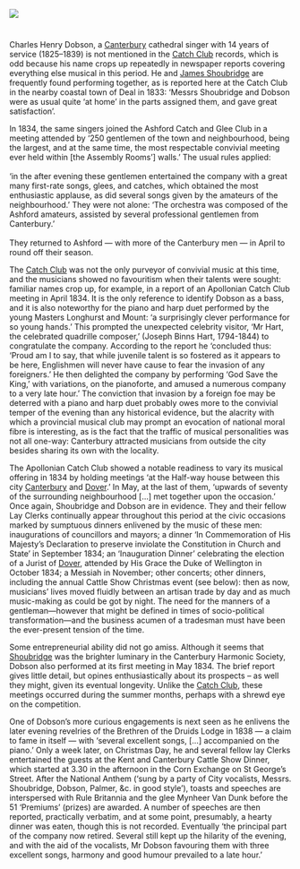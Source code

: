 <a href="https://beta.kent-maps.online"><img src="https://beta.kent-maps.online/juncture/ve-button.png"></a>
<param ve-config title="Charles Henry Dobson" author="Dr Chris Price" layout="vtl" banner="https://raw.githubusercontent.com/kent-map/images/main/banners/19c.jpg">

#

Charles Henry Dobson, a [Canterbury](/music/19c-music-canterbury) cathedral singer with 14 years of service (1825–1839) is not mentioned in the [Catch Club](https://www.youtube.com/watch?reload=9&v=dbKAb18w72c&t=11s) records, which is odd because his name crops up repeatedly in newspaper reports covering everything else musical in this period. He and [James Shoubridge](/music/19c-james-shoubridge) are frequently found performing together, as is reported here at the Catch Club in the nearby coastal town of Deal in 1833: ‘Messrs Shoubridge and Dobson were as usual quite ‘at home’ in the parts assigned them, and gave great satisfaction’. 
<param ve-image url="https://iiif.wellcomecollection.org/image/V0040306/full/full/0/default.jpg" label="Two men sing from a songbook they are both holding, while a younger man has fallen asleep at the table; a young woman looks on. Engraving by T.E. Nicholson after J.M. Wright" attribution="Wellcome Collection">

In 1834, the same singers joined the Ashford Catch and Glee Club in a meeting attended by ‘250 gentlemen of the town and neighbourhood, being the largest, and at the same time, the most respectable convivial meeting ever held within [the Assembly Rooms’] walls.’ The usual rules applied:
<br><br>
‘in the after evening these gentlemen entertained the company with a great many first-rate songs, glees, and catches, which obtained the most enthusiastic applause, as did several songs given by the amateurs of the neighbourhood.’ They were not alone: ‘The orchestra was composed of the Ashford amateurs, assisted by several professional gentlemen from Canterbury.’  
<br>
They returned to Ashford — with more of the Canterbury men — in April to round off their season. 
<param ve-image url="https://stor.artstor.org/stor/8e56adef-dbd6-4bcb-96f7-2ffa0587b398" label="Ashford Market Day, High Street 1830" attribution="George Shepherd">

The [Catch Club](https://www.youtube.com/watch?reload=9&v=dbKAb18w72c&t=11s) was not the only purveyor of convivial music at this time, and the musicians showed no favouritism when their talents were sought: familiar names crop up, for example, in a report of an Apollonian Catch Club meeting in April 1834. It is the only reference to identify Dobson as a bass, and it is also noteworthy for the piano and harp duet performed by the young Masters Longhurst and Mount: ‘a surprisingly clever performance for so young hands.’ This prompted the unexpected celebrity visitor, ‘Mr Hart, the celebrated quadrille composer,’ (Joseph Binns Hart, 1794-1844) to congratulate the company. According to the report he ‘concluded thus: ‘Proud am I to say, that while juvenile talent is so fostered as it appears to be here, Englishmen will never have cause to fear the invasion of any foreigners.’ He then delighted the company by performing ‘God Save the King,’ with variations, on the pianoforte, and amused a numerous company to a very late hour.’  The conviction that invasion by a foreign foe may be deterred with a piano and harp duet probably owes more to the convivial temper of the evening than any historical evidence, but the alacrity with which a provincial musical club may prompt an evocation of national moral fibre is interesting, as is the fact that the traffic of musical personalities was not all one-way: Canterbury attracted musicians from outside the city besides sharing its own with the locality.
<param ve-image url="https://stor.artstor.org/stor/fb97b8a2-50de-4cae-b35b-7aedb06de42b" label="Canterbury street, from A Walk In and About the City of Canterbury, 1825" attribution="William Gostling">

The Apollonian Catch Club showed a notable readiness to vary its musical offering in 1834 by holding meetings ‘at the Half-way house between this city [Canterbury](/music/19c-music-canterbury) and [Dover](/dickens/19c-dover).’ In May, at the last of them, ‘upwards of seventy of the surrounding neighbourhood […] met together upon the occasion.’ Once again, Shoubridge and Dobson are in evidence.  They and their fellow Lay Clerks continually appear throughout this period at the civic occasions marked by sumptuous dinners enlivened by the music of these men: inaugurations of councillors and mayors; a dinner ‘In Commemoration of His Majesty’s Declaration to preserve inviolate the Constitution in Church and State’ in September 1834;  an ‘Inauguration Dinner’ celebrating the election of a Jurist of [Dover](/dickens/19c-dover), attended by His Grace the Duke of Wellington in October 1834;  a Messiah in November;  other concerts; other dinners, including the annual Cattle Show Christmas event (see below): then as now, musicians’ lives moved fluidly between an artisan trade by day and as much music-making as could be got by night. The need for the manners of a gentleman—however that might be defined in times of socio-political transformation—and the business acumen of a tradesman must have been the ever-present tension of the time. 
<param ve-image url="https://iiif.wellcomecollection.org/image/V0050268/full/full/0/default.jpg" label="The Duke of Wellington rides in an open top carriage with Sir Thomas Burdett as the postillion, Lord Lyndhurst in the rumble and Lord Brougham at the rear" attribution="Coloured lithograph by H.B. John Doyle, 1839, Wellcome Collection">

Some entrepreneurial ability did not go amiss. Although it seems that [Shoubridge](/music/19c-james-shoubridge) was the brighter luminary in the Canterbury Harmonic Society, Dobson also performed at its first meeting in May 1834. The brief report gives little detail, but opines enthusiastically about its prospects – as well they might, given its eventual longevity.  Unlike the [Catch Club](https://www.youtube.com/watch?reload=9&v=dbKAb18w72c&t=11s), these meetings occurred during the summer months, perhaps with a shrewd eye on the competition. 

One of Dobson’s more curious engagements is next seen as he enlivens the later evening revelries of the Brethren of the Druids Lodge in 1838 — a claim to fame in itself — with ‘several excellent songs, […] accompanied on the piano.’  Only a week later, on Christmas Day, he and several fellow lay Clerks entertained the guests at the Kent and Canterbury Cattle Show Dinner, which started at 3.30 in the afternoon in the Corn Exchange on St George’s Street. After the National Anthem (‘sung by a party of City vocalists, Messrs. Shoubridge, Dobson, Palmer, &c. in good style’), toasts and speeches are interspersed with Rule Britannia and the glee Mynheer Van Dunk before the 51 ‘Premiums’ (prizes) are awarded. A number of speeches are then reported, practically verbatim, and at some point, presumably, a hearty dinner was eaten, though this is not recorded. Eventually ‘the principal part of the company now retired. Several still kept up the hilarity of the evening, and with the aid of the vocalists, Mr Dobson favouring them with three excellent songs, harmony and good humour prevailed to a late hour.’ 
